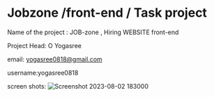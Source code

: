 # Jobzone /front-end / Task project
Name of the project : JOB-zone , Hiring  WEBSITE front-end 

Project Head: O Yogasree

email: yogasree0818@gmail.com

username:yogasree0818

screen shots:
![Screenshot 2023-08-02 183000](https://github.com/yogasreeo818/yogasree/assets/141234096/74f6d2e8-35c2-4c58-878e-80630e050f56)





